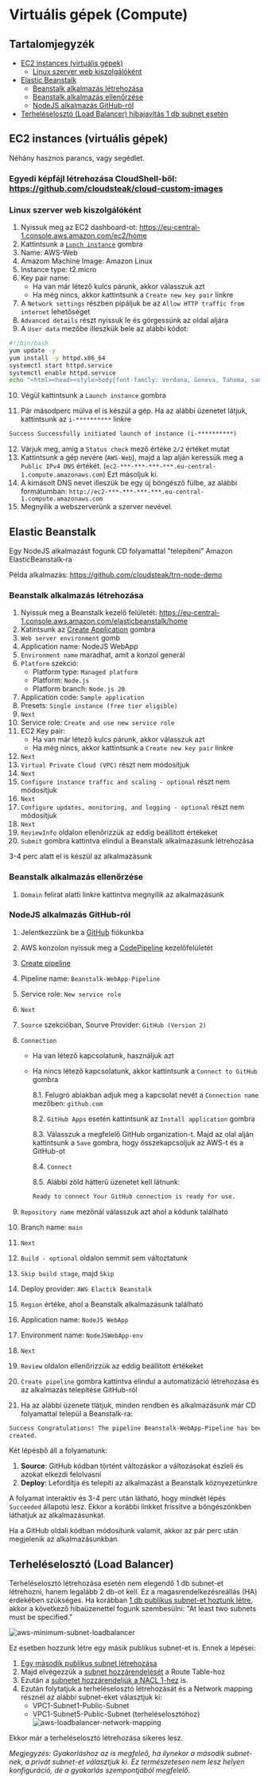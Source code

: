 # Virtuális gépek (Compute)

## Tartalomjegyzék

- [EC2 instances (virtuális gépek)](#ec2-instances-virtuális-gépek)
  - [Linux szerver web kiszolgálóként](#linux-szerver-web-kiszolgálóként)
- [Elastic Beanstalk](#elastic-beanstalk)
  - [Beanstalk alkalmazás létrehozása](#beanstalk-alkalmazás-létrehozása)
  - [Beanstalk alkalmazás ellenőrzése](#beanstalk-alkalmazás-ellenőrzése)
  - [NodeJS alkalmazás GitHub-ról](#nodejs-alkalmazás-github-ról)
- [Terheléselosztó (Load Balancer) hibajavítás 1 db subnet esetén](#terheléselosztó-load-balancer)

## EC2 instances (virtuális gépek)

Néhány hasznos parancs, vagy segédlet.

### Egyedi képfájl létrehozása CloudShell-ből: https://github.com/cloudsteak/cloud-custom-images

### Linux szerver web kiszolgálóként

1. Nyissuk meg az EC2 dashboard-ot: https://eu-central-1.console.aws.amazon.com/ec2/home
2. Kattintsunk a [`Lunch instance`](https://eu-central-1.console.aws.amazon.com/ec2/home#LaunchInstanceWizard:) gombra
3. Name: AWS-Web
4. Amazom Machine Image: Amazon Linux
5. Instance type: t2.micro
6. Key pair name:
   - Ha van már létező kulcs párunk, akkor válasszuk azt
   - Ha még nincs, akkor kattintsunk a `Create new key pair` linkre
7. A `Network settings` részben pipáljuk be az `Allow HTTP traffic from internet` lehetőséget
8. `Advanced details` részt nyissuk le és görgessünk az oldal aljára
9. A `User data` mezőbe illeszkük bele az alábbi kódot:

```bash
#!/bin/bash
yum update -y
yum install -y httpd.x86_64
systemctl start httpd.service
systemctl enable httpd.service
echo "<html><head><style>body{font-family: Verdana, Geneva, Tahoma, sans-serif;background-image: url('https://github.com/cloudsteak/azurestaticwebsite/blob/main/assets/images/wallpaper-2024-07.jpg?raw=true');background-repeat: no-repeat;background-size: cover; background-position: center;color: white; text-align: center; padding-top: 1%;}</style></head><body><h1>Web:<br>$(hostname)</h1></body></html>" > /var/www/html/index.html
```

10. Végül kattintsunk a `Launch instance` gombra

11. Pár másodperc múlva el is készül a gép. Ha az alábbi üzenetet látjuk, kattintsunk az `i-**********` linkre

```html
Success Successfully initiated launch of instance (i-**********)
```

12. Várjuk meg, amíg a `Status check` mező értéke `2/2` értéket mutat
13. Kattintsunk a gép nevére (`AWS-Web`), majd a lap alján keressük meg a `Public IPv4 DNS` értékét. (`ec2-***-***-***-***.eu-central-1.compute.amazonaws.com`) Ezt másoljuk ki.
14. A kimásolt DNS nevet illeszük be egy új böngésző fülbe, az alábbi formátumban: `http://ec2-***-***-***-***.eu-central-1.compute.amazonaws.com`
15. Megnyílik a webszerverünk a szerver nevével.

## Elastic Beanstalk

Egy NodeJS alkalmazást fogunk CD folyamattal "telepíteni" Amazon ElasticBeanstalk-ra

Példa alkalmazás: https://github.com/cloudsteak/trn-node-demo

### Beanstalk alkalmazás létrehozása

1. Nyissuk meg a Beanstalk kezelő felületét: https://eu-central-1.console.aws.amazon.com/elasticbeanstalk/home
2. Katintsunk az [Create Application](https://eu-central-1.console.aws.amazon.com/elasticbeanstalk/home/create-environment) gombra
3. `Web server environment` gomb
4. Application name: NodeJS WebApp
5. `Environment name` maradhat, amit a konzol generál
6. `Platform` szekció:
   - Platform type: `Managed platform`
   - Platform: `Node.js`
   - Platform branch: `Node.js 20`
7. Application code: `Sample application`
8. Presets: `Single instance (free tier eligible)`
9. `Next`
10. Service role: `Create and use new service role`
11. EC2 Key pair:
    - Ha van már létező kulcs párunk, akkor válasszuk azt
    - Ha még nincs, akkor kattintsunk a `Create new key pair` linkre
12. `Next`
13. `Virtual Private Cloud (VPC)` részt nem módosítjuk
14. `Next`
15. `Configure instance traffic and scaling - optional` részt nem módosítjuk
16. `Next`
17. `Configure updates, monitoring, and logging - optional` részt nem módosítjuk
18. `Next`
19. `ReviewInfo` oldalon ellenőrizzük az eddig beállított értékeket
20. `Submit` gombra kattintva elindul a Beanstalk alkalmazásunk létrehozása

3-4 perc alatt el is készül az alkalmazásunk

### Beanstalk alkalmazás ellenőrzése

1. `Domain` felirat alatti linkre kattintva megnyílik az alkalmazásunk

### NodeJS alkalmazás GitHub-ról

1. Jelentkezzünk be a [GitHub](https://github.com) fiókunkba
2. AWS konzolon nyissuk meg a [CodePipeline](https://eu-central-1.console.aws.amazon.com/codesuite/codepipeline/pipelines) kezelőfelületét
3. [Create pipeline](https://eu-central-1.console.aws.amazon.com/codesuite/codepipeline/pipeline/new)
4. Pipeline name: `Beanstalk-WebApp-Pipeline`
5. Service role: `New service role`
6. `Next`
7. `Source` szekcióban, Sourve Provider: `GitHub (Version 2)`
8. `Connection`

   - Ha van létező kapcsolatunk, használjuk azt
   - Ha nincs létező kapcsolatunk, akkor kattintsunk a `Connect to GitHub` gombra

     8.1. Felugró ablakban adjuk meg a kapcsolat nevét a `Connection name` mezőben: `github.com`

     8.2. `GitHub Apps` esetén kattintsunk az `Install application` gombra

     8.3. Válasszuk a megfelelő GitHub organization-t. Majd az olal alján kattintsunk a `Save` gombra, hogy összekapcsoljuk az AWS-t és a GitHub-ot

     8.4. `Connect`

     8.5. Alábbi zöld hátterű üzenetet kell látnunk:

     ```html
     Ready to connect Your GitHub connection is ready for use.
     ```

9. `Repository name` mezőnál válasszuk azt ahol a kódunk található
10. Branch name: `main`
11. `Next`
12. `Build - optional` oldalon semmit sem változtatunk
13. `Skip build stage`, majd `Skip`
14. Deploy provider: `AWS Elactik Beanstalk`
15. `Region` értéke, ahol a Beanstalk alkalmazásunk található
16. Application name: `NodeJS WebApp`
17. Environment name: `NodeJSWebApp-env`
18. `Next`
19. `Review` oldalon ellenőrizzük az eddig beállított értékeket
20. `Create pipeline` gombra kattintva elindul a automatizáció létrehozása és az alkalmazás telepítése GitHub-ról
21. Ha az alábbi üzenete tlátjuk, minden rendben és alkalmazásunk már CD folyamattal települ a Beanstalk-ra:

```html
Success Congratulations! The pipeline Beanstalk-WebApp-Pipeline has been
created.
```

Két lépésbő áll a folyamatunk:

1. **Source**: GitHub kódban történt változáskor a változásokat észleli és azokat elkezdi felolvasni
2. **Deploy**: Lefordítja és telepíti az alkalmazást a Beanstalk köznyezetünkre

A folyamat interaktív és 3-4 perc után látható, hogy mindkét lépés `Succeeded` állapotú lesz. Ekkor a korábbi linkket frissítve a böngészónkben láthatjuk az alkalmazásunkat.

Ha a GitHub oldali kódban módosítunk valamit, akkor az pár perc után megjelenik az alkalmazásunkban.

## Terheléselosztó (Load Balancer)

Terheléselosztó létrehozása esetén nem elegendő 1 db subnet-et létrehozni, hanem legalább 2 db-ot kell. Ez a magasrendelkezésreállás (HA) érdekében szükséges.
Ha korábban [1 db publikus subnet-et hoztunk létre](network.md#subnet), akkor a következő hibaüzenettel fogunk szembesülni:
"At least two subnets must be specified."

![aws-minimum-subnet-loadbalancer](images/aws-minimum-subnet-loadbalancer.png)

Ez esetben hozzunk létre egy másik publikus subnet-et is. Ennek a lépései:

1. [Egy második publikus subnet létrehozása](network.md#5-vpc-1-második-publikus-subnet-subnet5---terheléselosztóhoz)
2. Majd elvégezzük a [subnet hozzárendelését](network.md#1-vpc1-publikus-route-table-routetable1) a Route Table-hoz
3. Ezután a [subnetet hozzárendeljük a NACL 1-hez](network.md#1-vpc1-nacl-public-subnet-nacl1) is.
4. Ezután folytatjuk a terheléselosztó létrehozását és a Network mapping résznél az alábbi subnet-eket választjuk ki:
   - VPC1-Subnet1-Public-Subnet
   - VPC1-Subnet5-Public-Subnet (terheléselosztóhoz)
     ![aws-loadbalancer-network-mapping](images/aws-loadbalancer-network-mapping.png)

Ekkor már a terheléselosztó létrehozása sikeres lesz.

_Megjegyzés: Gyakorláshoz az is megfeleő, ha ilynekor a második subnet-nek, a privát subnet-et választjuk ki. Ez természetesen nem lesz helyen konfiguráció, de a gyakorlás szempontjából megfelelő._
